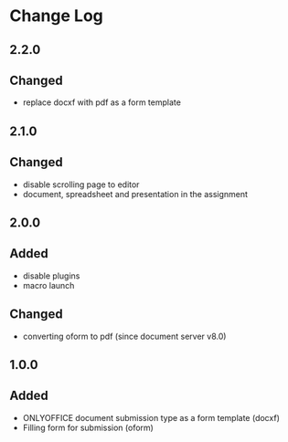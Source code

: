 # Change Log

## 2.2.0
## Changed
- replace docxf with pdf as a form template

## 2.1.0
## Changed
- disable scrolling page to editor
- document, spreadsheet and presentation in the assignment

## 2.0.0
## Added
- disable plugins
- macro launch

## Changed
- converting oform to pdf (since document server v8.0)

## 1.0.0
## Added
- ONLYOFFICE document submission type as a form template (docxf)
- Filling form for submission (oform)
